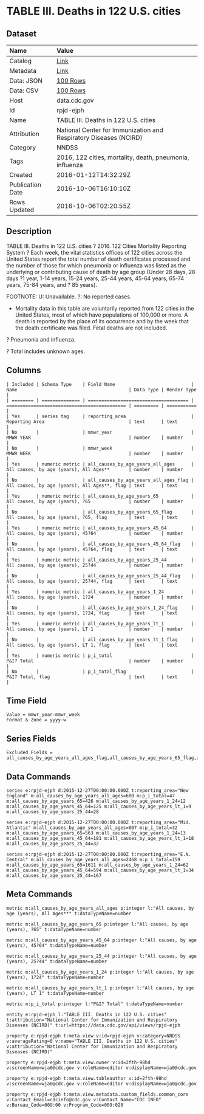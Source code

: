 # TABLE III. Deaths in 122 U.S. cities

## Dataset

| Name | Value |
| :--- | :---- |
| Catalog | [Link](https://catalog.data.gov/dataset/table-iii-deaths-in-122-u-s-cities) |
| Metadata | [Link](https://data.cdc.gov/api/views/rpjd-ejph) |
| Data: JSON | [100 Rows](https://data.cdc.gov/api/views/rpjd-ejph/rows.json?max_rows=100) |
| Data: CSV | [100 Rows](https://data.cdc.gov/api/views/rpjd-ejph/rows.csv?max_rows=100) |
| Host | data.cdc.gov |
| Id | rpjd-ejph |
| Name | TABLE III. Deaths in 122 U.S. cities |
| Attribution | National Center for Immunization and Respiratory Diseases (NCIRD) |
| Category | NNDSS |
| Tags | 2016, 122 cities, mortality, death, pneumonia, influenza |
| Created | 2016-01-12T14:32:29Z |
| Publication Date | 2016-10-06T16:10:10Z |
| Rows Updated | 2016-10-06T02:20:55Z |

## Description

TABLE III. Deaths in 122 U.S. cities ? 2016.  122 Cities Mortality Reporting System ? Each week, the vital statistics offices of 122 cities across the United States report the total number of death certificates processed and the number of those for which pneumonia or influenza was listed as the underlying or contributing cause of death by age group (Under 28 days, 28 days ?1 year, 1-14 years, 15-24 years, 25-44 years, 45-64 years, 65-74 years, 75-84 years, and ? 85 years).

FOOTNOTE:
U: Unavailable. ?: No reported cases.
* Mortality data in this table are voluntarily reported from 122 cities in the United States, most of which have populations of 100,000 or more. A death is reported by the place of its occurrence and by the week that the death certificate was filed. Fetal deaths are not included. 

? Pneumonia and influenza. 

? Total includes unknown ages.

## Columns

```ls
| Included | Schema Type    | Field Name                            | Name                                         | Data Type | Render Type |
| ======== | ============== | ===================================== | ============================================ | ========= | =========== |
| Yes      | series tag     | reporting_area                        | Reporting Area                               | text      | text        |
| No       |                | mmwr_year                             | MMWR YEAR                                    | number    | number      |
| No       |                | mmwr_week                             | MMWR WEEK                                    | number    | number      |
| Yes      | numeric metric | all_causes_by_age_years_all_ages      | All causes, by age (years), All Ages**       | number    | number      |
| No       |                | all_causes_by_age_years_all_ages_flag | All causes, by age (years), All Ages**, flag | text      | text        |
| Yes      | numeric metric | all_causes_by_age_years_65            | All causes, by age (years), ?65              | number    | number      |
| No       |                | all_causes_by_age_years_65_flag       | All causes, by age (years), ?65, flag        | text      | text        |
| Yes      | numeric metric | all_causes_by_age_years_45_64         | All causes, by age (years), 45?64            | number    | number      |
| No       |                | all_causes_by_age_years_45_64_flag    | All causes, by age (years), 45?64, flag      | text      | text        |
| Yes      | numeric metric | all_causes_by_age_years_25_44         | All causes, by age (years), 25?44            | number    | number      |
| No       |                | all_causes_by_age_years_25_44_flag    | All causes, by age (years), 25?44, flag      | text      | text        |
| Yes      | numeric metric | all_causes_by_age_years_1_24          | All causes, by age (years), 1?24             | number    | number      |
| No       |                | all_causes_by_age_years_1_24_flag     | All causes, by age (years), 1?24, flag       | text      | text        |
| Yes      | numeric metric | all_causes_by_age_years_lt_1          | All causes, by age (years), LT 1             | number    | number      |
| No       |                | all_causes_by_age_years_lt_1_flag     | All causes, by age (years), LT 1, flag       | text      | text        |
| Yes      | numeric metric | p_i_total                             | P&I? Total                                   | number    | number      |
| No       |                | p_i_total_flag                        | P&I? Total, flag                             | text      | text        |
```

## Time Field

```ls
Value = mmwr_year-mmwr_week
Format & Zone = yyyy-w
```

## Series Fields

```ls
Excluded Fields = all_causes_by_age_years_all_ages_flag,all_causes_by_age_years_65_flag,all_causes_by_age_years_45_64_flag,all_causes_by_age_years_25_44_flag,all_causes_by_age_years_1_24_flag,all_causes_by_age_years_lt_1_flag,p_i_total_flag,mmwr_year,mmwr_week
```

## Data Commands

```ls
series e:rpjd-ejph d:2015-12-27T00:00:00.000Z t:reporting_area="New England" m:all_causes_by_age_years_all_ages=600 m:p_i_total=47 m:all_causes_by_age_years_65=426 m:all_causes_by_age_years_1_24=12 m:all_causes_by_age_years_45_64=125 m:all_causes_by_age_years_lt_1=9 m:all_causes_by_age_years_25_44=28

series e:rpjd-ejph d:2015-12-27T00:00:00.000Z t:reporting_area="Mid. Atlantic" m:all_causes_by_age_years_all_ages=807 m:p_i_total=32 m:all_causes_by_age_years_65=563 m:all_causes_by_age_years_1_24=13 m:all_causes_by_age_years_45_64=181 m:all_causes_by_age_years_lt_1=18 m:all_causes_by_age_years_25_44=32

series e:rpjd-ejph d:2015-12-27T00:00:00.000Z t:reporting_area="E.N. Central" m:all_causes_by_age_years_all_ages=2468 m:p_i_total=159 m:all_causes_by_age_years_65=1611 m:all_causes_by_age_years_1_24=62 m:all_causes_by_age_years_45_64=594 m:all_causes_by_age_years_lt_1=34 m:all_causes_by_age_years_25_44=167
```

## Meta Commands

```ls
metric m:all_causes_by_age_years_all_ages p:integer l:"All causes, by age (years), All Ages**" t:dataTypeName=number

metric m:all_causes_by_age_years_65 p:integer l:"All causes, by age (years), ?65" t:dataTypeName=number

metric m:all_causes_by_age_years_45_64 p:integer l:"All causes, by age (years), 45?64" t:dataTypeName=number

metric m:all_causes_by_age_years_25_44 p:integer l:"All causes, by age (years), 25?44" t:dataTypeName=number

metric m:all_causes_by_age_years_1_24 p:integer l:"All causes, by age (years), 1?24" t:dataTypeName=number

metric m:all_causes_by_age_years_lt_1 p:integer l:"All causes, by age (years), LT 1" t:dataTypeName=number

metric m:p_i_total p:integer l:"P&I? Total" t:dataTypeName=number

entity e:rpjd-ejph l:"TABLE III. Deaths in 122 U.S. cities" t:attribution="National Center for Immunization and Respiratory Diseases (NCIRD)" t:url=https://data.cdc.gov/api/views/rpjd-ejph

property e:rpjd-ejph t:meta.view v:id=rpjd-ejph v:category=NNDSS v:averageRating=0 v:name="TABLE III. Deaths in 122 U.S. cities" v:attribution="National Center for Immunization and Respiratory Diseases (NCIRD)"

property e:rpjd-ejph t:meta.view.owner v:id=2fth-98hd v:screenName=wja0@cdc.gov v:roleName=editor v:displayName=wja0@cdc.gov

property e:rpjd-ejph t:meta.view.tableauthor v:id=2fth-98hd v:screenName=wja0@cdc.gov v:roleName=editor v:displayName=wja0@cdc.gov

property e:rpjd-ejph t:meta.view.metadata.custom_fields.common_core v:Contact_Email=cdcinfo@cdc.gov v:Contact_Name="CDC INFO" v:Bureau_Code=009:00 v:Program_Code=009:020
```